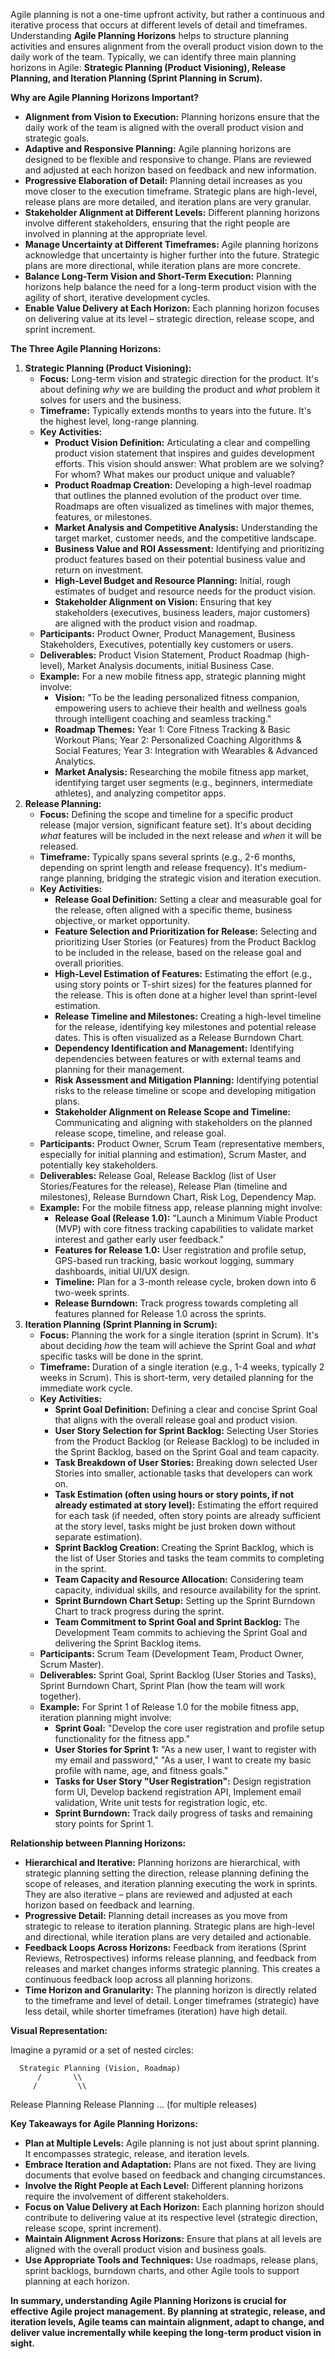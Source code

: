 Agile planning is not a one-time upfront activity, but rather a continuous and iterative process that occurs at different levels of detail and timeframes. Understanding **Agile Planning Horizons** helps to structure planning activities and ensures alignment from the overall product vision down to the daily work of the team. Typically, we can identify three main planning horizons in Agile: **Strategic Planning (Product Visioning), Release Planning, and Iteration Planning (Sprint Planning in Scrum).**

**Why are Agile Planning Horizons Important?**

- **Alignment from Vision to Execution:** Planning horizons ensure that the daily work of the team is aligned with the overall product vision and strategic goals.
- **Adaptive and Responsive Planning:** Agile planning horizons are designed to be flexible and responsive to change. Plans are reviewed and adjusted at each horizon based on feedback and new information.
- **Progressive Elaboration of Detail:** Planning detail increases as you move closer to the execution timeframe. Strategic plans are high-level, release plans are more detailed, and iteration plans are very granular.
- **Stakeholder Alignment at Different Levels:** Different planning horizons involve different stakeholders, ensuring that the right people are involved in planning at the appropriate level.
- **Manage Uncertainty at Different Timeframes:** Agile planning horizons acknowledge that uncertainty is higher further into the future. Strategic plans are more directional, while iteration plans are more concrete.
- **Balance Long-Term Vision and Short-Term Execution:** Planning horizons help balance the need for a long-term product vision with the agility of short, iterative development cycles.
- **Enable Value Delivery at Each Horizon:** Each planning horizon focuses on delivering value at its level – strategic direction, release scope, and sprint increment.

**The Three Agile Planning Horizons:**

1. **Strategic Planning (Product Visioning):**
    - **Focus:** Long-term vision and strategic direction for the product. It's about defining _why_ we are building the product and _what_ problem it solves for users and the business.
    - **Timeframe:** Typically extends months to years into the future. It's the highest level, long-range planning.
    - **Key Activities:**
        - **Product Vision Definition:** Articulating a clear and compelling product vision statement that inspires and guides development efforts. This vision should answer: What problem are we solving? For whom? What makes our product unique and valuable?
        - **Product Roadmap Creation:** Developing a high-level roadmap that outlines the planned evolution of the product over time. Roadmaps are often visualized as timelines with major themes, features, or milestones.
        - **Market Analysis and Competitive Analysis:** Understanding the target market, customer needs, and the competitive landscape.
        - **Business Value and ROI Assessment:** Identifying and prioritizing product features based on their potential business value and return on investment.
        - **High-Level Budget and Resource Planning:** Initial, rough estimates of budget and resource needs for the product vision.
        - **Stakeholder Alignment on Vision:** Ensuring that key stakeholders (executives, business leaders, major customers) are aligned with the product vision and roadmap.
    - **Participants:** Product Owner, Product Management, Business Stakeholders, Executives, potentially key customers or users.
    - **Deliverables:** Product Vision Statement, Product Roadmap (high-level), Market Analysis documents, initial Business Case.
    - **Example:** For a new mobile fitness app, strategic planning might involve:
        - **Vision:** "To be the leading personalized fitness companion, empowering users to achieve their health and wellness goals through intelligent coaching and seamless tracking."
        - **Roadmap Themes:** Year 1: Core Fitness Tracking & Basic Workout Plans; Year 2: Personalized Coaching Algorithms & Social Features; Year 3: Integration with Wearables & Advanced Analytics.
        - **Market Analysis:** Researching the mobile fitness app market, identifying target user segments (e.g., beginners, intermediate athletes), and analyzing competitor apps.
2. **Release Planning:**
    - **Focus:** Defining the scope and timeline for a specific product release (major version, significant feature set). It's about deciding _what_ features will be included in the next release and _when_ it will be released.
    - **Timeframe:** Typically spans several sprints (e.g., 2-6 months, depending on sprint length and release frequency). It's medium-range planning, bridging the strategic vision and iteration execution.
    - **Key Activities:**
        - **Release Goal Definition:** Setting a clear and measurable goal for the release, often aligned with a specific theme, business objective, or market opportunity.
        - **Feature Selection and Prioritization for Release:** Selecting and prioritizing User Stories (or Features) from the Product Backlog to be included in the release, based on the release goal and overall priorities.
        - **High-Level Estimation of Features:** Estimating the effort (e.g., using story points or T-shirt sizes) for the features planned for the release. This is often done at a higher level than sprint-level estimation.
        - **Release Timeline and Milestones:** Creating a high-level timeline for the release, identifying key milestones and potential release dates. This is often visualized as a Release Burndown Chart.
        - **Dependency Identification and Management:** Identifying dependencies between features or with external teams and planning for their management.
        - **Risk Assessment and Mitigation Planning:** Identifying potential risks to the release timeline or scope and developing mitigation plans.
        - **Stakeholder Alignment on Release Scope and Timeline:** Communicating and aligning with stakeholders on the planned release scope, timeline, and release goal.
    - **Participants:** Product Owner, Scrum Team (representative members, especially for initial planning and estimation), Scrum Master, and potentially key stakeholders.
    - **Deliverables:** Release Goal, Release Backlog (list of User Stories/Features for the release), Release Plan (timeline and milestones), Release Burndown Chart, Risk Log, Dependency Map.
    - **Example:** For the mobile fitness app, release planning might involve:
        - **Release Goal (Release 1.0):** "Launch a Minimum Viable Product (MVP) with core fitness tracking capabilities to validate market interest and gather early user feedback."
        - **Features for Release 1.0:** User registration and profile setup, GPS-based run tracking, basic workout logging, summary dashboards, initial UI/UX design.
        - **Timeline:** Plan for a 3-month release cycle, broken down into 6 two-week sprints.
        - **Release Burndown:** Track progress towards completing all features planned for Release 1.0 across the sprints.
3. **Iteration Planning (Sprint Planning in Scrum):**
    - **Focus:** Planning the work for a single iteration (sprint in Scrum). It's about deciding _how_ the team will achieve the Sprint Goal and _what_ specific tasks will be done in the sprint.
    - **Timeframe:** Duration of a single iteration (e.g., 1-4 weeks, typically 2 weeks in Scrum). This is short-term, very detailed planning for the immediate work cycle.
    - **Key Activities:**
        - **Sprint Goal Definition:** Defining a clear and concise Sprint Goal that aligns with the overall release goal and product vision.
        - **User Story Selection for Sprint Backlog:** Selecting User Stories from the Product Backlog (or Release Backlog) to be included in the Sprint Backlog, based on the Sprint Goal and team capacity.
        - **Task Breakdown of User Stories:** Breaking down selected User Stories into smaller, actionable tasks that developers can work on.
        - **Task Estimation (often using hours or story points, if not already estimated at story level):** Estimating the effort required for each task (if needed, often story points are already sufficient at the story level, tasks might be just broken down without separate estimation).
        - **Sprint Backlog Creation:** Creating the Sprint Backlog, which is the list of User Stories and tasks the team commits to completing in the sprint.
        - **Team Capacity and Resource Allocation:** Considering team capacity, individual skills, and resource availability for the sprint.
        - **Sprint Burndown Chart Setup:** Setting up the Sprint Burndown Chart to track progress during the sprint.
        - **Team Commitment to Sprint Goal and Sprint Backlog:** The Development Team commits to achieving the Sprint Goal and delivering the Sprint Backlog items.
    - **Participants:** Scrum Team (Development Team, Product Owner, Scrum Master).
    - **Deliverables:** Sprint Goal, Sprint Backlog (User Stories and Tasks), Sprint Burndown Chart, Sprint Plan (how the team will work together).
    - **Example:** For Sprint 1 of Release 1.0 for the mobile fitness app, iteration planning might involve:
        - **Sprint Goal:** "Develop the core user registration and profile setup functionality for the fitness app."
        - **User Stories for Sprint 1:** "As a new user, I want to register with my email and password," "As a user, I want to create my basic profile with name, age, and fitness goals."
        - **Tasks for User Story "User Registration":** Design registration form UI, Develop backend registration API, Implement email validation, Write unit tests for registration logic, etc.
        - **Sprint Burndown:** Track daily progress of tasks and remaining story points for Sprint 1.

**Relationship between Planning Horizons:**

- **Hierarchical and Iterative:** Planning horizons are hierarchical, with strategic planning setting the direction, release planning defining the scope of releases, and iteration planning executing the work in sprints. They are also iterative – plans are reviewed and adjusted at each horizon based on feedback and learning.
- **Progressive Detail:** Planning detail increases as you move from strategic to release to iteration planning. Strategic plans are high-level and directional, while iteration plans are very detailed and actionable.
- **Feedback Loops Across Horizons:** Feedback from iterations (Sprint Reviews, Retrospectives) informs release planning, and feedback from releases and market changes informs strategic planning. This creates a continuous feedback loop across all planning horizons.
- **Time Horizon and Granularity:** The planning horizon is directly related to the timeframe and level of detail. Longer timeframes (strategic) have less detail, while shorter timeframes (iteration) have high detail.

**Visual Representation:**

Imagine a pyramid or a set of nested circles:

```Plain
  Strategic Planning (Vision, Roadmap)
      /       \\
     /         \\
```

Release Planning Release Planning ... (for multiple releases)

**Key Takeaways for Agile Planning Horizons:**

- **Plan at Multiple Levels:** Agile planning is not just about sprint planning. It encompasses strategic, release, and iteration levels.
- **Embrace Iteration and Adaptation:** Plans are not fixed. They are living documents that evolve based on feedback and changing circumstances.
- **Involve the Right People at Each Level:** Different planning horizons require the involvement of different stakeholders.
- **Focus on Value Delivery at Each Horizon:** Each planning horizon should contribute to delivering value at its respective level (strategic direction, release scope, sprint increment).
- **Maintain Alignment Across Horizons:** Ensure that plans at all levels are aligned with the overall product vision and business goals.
- **Use Appropriate Tools and Techniques:** Use roadmaps, release plans, sprint backlogs, burndown charts, and other Agile tools to support planning at each horizon.

**In summary, understanding Agile Planning Horizons is crucial for effective Agile project management. By planning at strategic, release, and iteration levels, Agile teams can maintain alignment, adapt to change, and deliver value incrementally while keeping the long-term product vision in sight.**